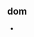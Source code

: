 dom 
---
* [<template> - HTML | MDN](https://developer.mozilla.org/en/docs/Web/HTML/Element/template)
    * tags: [html](../tags/html.md), [dom](../tags/dom.md), [javascript](../tags/javascript.md)
